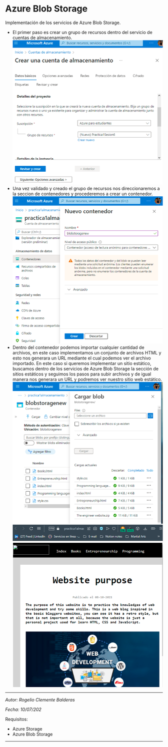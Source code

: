 # Azure Blob Storage
Implementación de los servicios de Azure Blob Storage.

- El primer paso es crear un grupo de recursos dentro del servicio de cuentas de almacenamiento.
![ss](I1.png)
- Una vez validado y creado el grupo de recursos nos direccionaremos a la seccion de contenedores y procederemos a crear un contenedor.
![ss](I2.png)
- Dentro del contenedor podemos importar cualquier cantidad de archivos, en este caso implementamos un conjunto de archivos HTML y esto nos generara un URL mediante el cual podemos ver el archivo importado. En este caso si queremos implementar un sitio estático, buscamos dentro de los servicios de Azure Blob Storage la sección de sitios estáticos y seguimos los pasos para subir archivos y de igual manera nos generara un URL y podremos ver nuestro sitio web estático.
![ss](I3.png)
![ss](I4.png)

---
*Autor: Rogelio Clemente Balderas*

*Fecha: 10/07/202*

Requisitos:
    
- Azure Storage
- Azure Blob Storage  

---